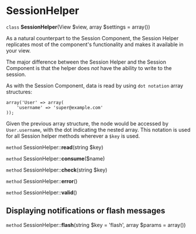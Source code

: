 # SessionHelper

`class` **SessionHelper**(View $view, array $settings = array())

As a natural counterpart to the Session Component, the Session
Helper replicates most of the component's functionality and makes it
available in your view.

The major difference between the Session Helper and the Session
Component is that the helper does *not* have the ability to write
to the session.

As with the Session Component, data is read by using
`dot notation` array structures:

``` text
array('User' => array(
    'username' => 'super@example.com'
));
```

Given the previous array structure, the node would be accessed by
`User.username`, with the dot indicating the nested array. This
notation is used for all Session helper methods wherever a `$key` is
used.

`method` SessionHelper::**read**(string $key)

`method` SessionHelper::**consume**($name)

`method` SessionHelper::**check**(string $key)

`method` SessionHelper::**error**()

`method` SessionHelper::**valid**()

## Displaying notifications or flash messages

`method` SessionHelper::**flash**(string $key = 'flash', array $params = array())
